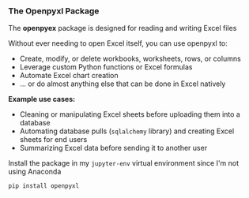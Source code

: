 ### The Openpyxl Package

The **openpyex** package is designed for reading and writing Excel files 

Without ever needing to open Excel itself, you can use openpyxl to:
* Create, modify, or delete workbooks, worksheets, rows, or columns
* Leverage custom Python functions or Excel formulas
* Automate Excel chart creation
* ... or do almost anything else that can be done in Excel natively

**Example use cases:**
* Cleaning or manipulating Excel sheets before uploading them into a database
* Automating database pulls (`sqlalchemy` library) and creating Excel sheets for end users
* Summarizing Excel data before sending it to another user

Install the package in my `jupyter-env` virtual environment since I'm not using Anaconda
```
pip install openpyxl
```
